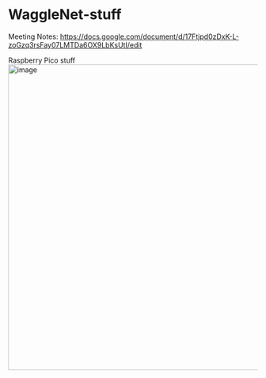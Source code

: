 # WaggleNet-stuff

Meeting Notes:
https://docs.google.com/document/d/17Ftjpd0zDxK-L-zoGzq3rsFay07LMTDa6OX9LbKsUtI/edit

Raspberry Pico stuff 
<img width="617" alt="image" src="https://user-images.githubusercontent.com/106136532/222012862-ccbd4a05-de78-48c2-8030-9f2b68f6f3d9.png">
